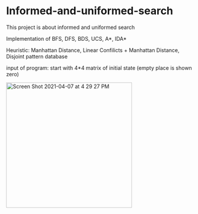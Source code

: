 # Informed-and-uniformed-search
This project is about informed and uniformed search


Implementation of BFS, DFS, BDS, UCS, A*, IDA*

Heuristic: Manhattan Distance,  Linear Confilicts + Manhattan Distance, Disjoint pattern database

input of program: start with 4*4 matrix of initial state (empty place is shown zero)



<img width="339" alt="Screen Shot 2021-04-07 at 4 29 27 PM" src="https://user-images.githubusercontent.com/38848389/113863065-722c0500-97be-11eb-8d6c-5ad9c74d42bf.png">
